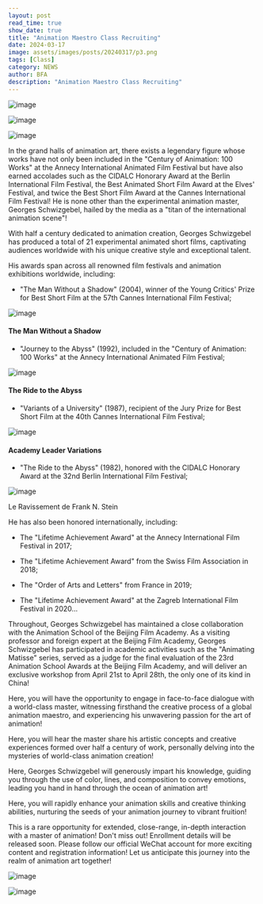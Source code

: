 ```yaml
---
layout: post
read_time: true
show_date: true
title: "Animation Maestro Class Recruiting"
date: 2024-03-17
image: assets/images/posts/20240317/p3.png
tags: [Class]
category: NEWS
author: BFA
description: "Animation Maestro Class Recruiting"
---
```

![image](./assets/images/posts/20240317/p0.gif)

![image](./assets/images/posts/20240317/p1.png)

![image](./assets/images/posts/20240317/p2.png)

In the grand halls of animation art, there exists a legendary figure whose works have not only been included in the "Century of Animation: 100 Works" at the Annecy International Animated Film Festival but have also earned accolades such as the CIDALC Honorary Award at the Berlin International Film Festival, the Best Animated Short Film Award at the Elves' Festival, and twice the Best Short Film Award at the Cannes International Film Festival! He is none other than the experimental animation master, Georges Schwizgebel, hailed by the media as a "titan of the international animation scene"!

With half a century dedicated to animation creation, Georges Schwizgebel has produced a total of 21 experimental animated short films, captivating audiences worldwide with his unique creative style and exceptional talent.

His awards span across all renowned film festivals and animation exhibitions worldwide, including:

- "The Man Without a Shadow" (2004), winner of the Young Critics' Prize for Best Short Film at the 57th Cannes International Film Festival;

![image](./assets/images/posts/20240317/p3.png)

####  The Man Without a Shadow

- "Journey to the Abyss" (1992), included in the "Century of Animation: 100 Works" at the Annecy International Animated Film Festival;

![image](./assets/images/posts/20240317/p4.png)

#### The Ride to the Abyss

- "Variants of a University" (1987), recipient of the Jury Prize for Best Short Film at the 40th Cannes International Film Festival;

![image](./assets/images/posts/20240317/p5.png)

#### Academy Leader Variations

- "The Ride to the Abyss" (1982), honored with the CIDALC Honorary Award at the 32nd Berlin International Film Festival;

![image](./assets/images/posts/20240317/p6.png)

Le Ravissement de Frank N. Stein

He has also been honored internationally, including:

- The "Lifetime Achievement Award" at the Annecy International Film Festival in 2017;

- The "Lifetime Achievement Award" from the Swiss Film Association in 2018;

- The "Order of Arts and Letters" from France in 2019;

- The "Lifetime Achievement Award" at the Zagreb International Film Festival in 2020...

Throughout, Georges Schwizgebel has maintained a close collaboration with the Animation School of the Beijing Film Academy. As a visiting professor and foreign expert at the Beijing Film Academy, Georges Schwizgebel has participated in academic activities such as the "Animating Matisse" series, served as a judge for the final evaluation of the 23rd Animation School Awards at the Beijing Film Academy, and will deliver an exclusive workshop from April 21st to April 28th, the only one of its kind in China!

Here, you will have the opportunity to engage in face-to-face dialogue with a world-class master, witnessing firsthand the creative process of a global animation maestro, and experiencing his unwavering passion for the art of animation!

Here, you will hear the master share his artistic concepts and creative experiences formed over half a century of work, personally delving into the mysteries of world-class animation creation!

Here, Georges Schwizgebel will generously impart his knowledge, guiding you through the use of color, lines, and composition to convey emotions, leading you hand in hand through the ocean of animation art!

Here, you will rapidly enhance your animation skills and creative thinking abilities, nurturing the seeds of your animation journey to vibrant fruition!

This is a rare opportunity for extended, close-range, in-depth interaction with a master of animation! Don't miss out! Enrollment details will be released soon. Please follow our official WeChat account for more exciting content and registration information! Let us anticipate this journey into the realm of animation art together!

![image](./assets/images/posts/20240317/p7.jpg)

![image](./assets/images/posts/20240317/p8.png)

